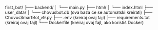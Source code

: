 first_bot/
├── backend/
│   └── main.py
├── html/
│   └── index.html
├── user_data/
│   └── chovusbot.db  (ova baza će se automatski kreirati)
├── ChovusSmartBot_v9.py
├── .env              (kreiraj ovaj fajl)
├── requirements.txt  (kreiraj ovaj fajl)
└── Dockerfile        (kreiraj ovaj fajl, ako koristiš Docker)
